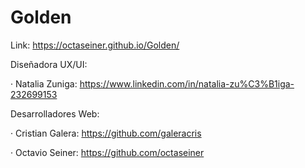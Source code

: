 # Golden

Link: https://octaseiner.github.io/Golden/

Diseñadora UX/UI:

· Natalia Zuniga:
https://www.linkedin.com/in/natalia-zu%C3%B1iga-232699153

Desarrolladores Web:

· Cristian Galera:
https://github.com/galeracris 

· Octavio Seiner:
https://github.com/octaseiner

